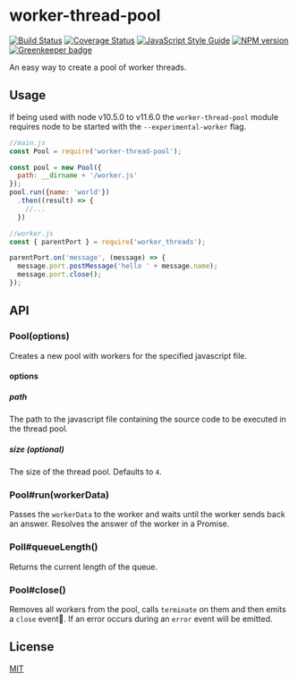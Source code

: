 # worker-thread-pool

[![Build Status](https://travis-ci.org/SerayaEryn/worker-thread-pool.svg?branch=master)](https://travis-ci.org/SerayaEryn/worker-thread-pool)
[![Coverage Status](https://coveralls.io/repos/github/SerayaEryn/worker-thread-pool/badge.svg?branch=master)](https://coveralls.io/github/SerayaEryn/worker-thread-pool?branch=master)
[![JavaScript Style Guide](https://img.shields.io/badge/code_style-standard-brightgreen.svg)](https://standardjs.com)
[![NPM version](https://img.shields.io/npm/v/worker-thread-pool.svg?style=flat)](https://www.npmjs.com/package/worker-thread-pool) [![Greenkeeper badge](https://badges.greenkeeper.io/SerayaEryn/worker-thread-pool.svg)](https://greenkeeper.io/)

An easy way to create a pool of worker threads.

## Usage

If being used with node v10.5.0 to v11.6.0 the `worker-thread-pool` module requires node to be started with the `--experimental-worker` flag.

```js
//main.js
const Pool = require('worker-thread-pool');

const pool = new Pool({
  path: __dirname + '/worker.js'
});
pool.run({name: 'world'})
  .then((result) => {
    //...
  })
```

```js
//worker.js
const { parentPort } = require('worker_threads');

parentPort.on('message', (message) => {
  message.port.postMessage('hello ' + message.name);
  message.port.close();
});
```

## API

### Pool(options)

Creates a new pool with workers for the specified javascript file.

#### options

##### path

The path to the javascript file containing the source code to be executed in the thread pool.

##### size (optional)

The size of the thread pool. Defaults to `4`.

### Pool#run(workerData)

Passes the `workerData` to the worker and waits until the worker sends back an answer. Resolves the answer of the worker in a Promise.

### Poll#queueLength()

Returns the current length of the queue.

### Pool#close()

Removes all workers from the pool, calls `terminate` on them and then emits a `close` event. 
If an error occurs during an `error` event will be emitted.

## License

[MIT](./LICENSE)